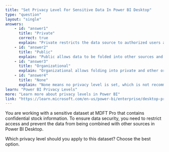 ```yaml
---
title: "Set Privacy Level For Sensitive Data In Power BI Desktop"
type: "question"
layout: "single"
answers:
    - id: "answer1"
      title: "Private"
      correct: true
      explain: "Private restricts the data source to authorized users and prevents data folding into other sources."
    - id: "answer2"
      title: "Public"
      explain: "Public allows data to be folded into other sources and is not suitable for sensitive data."
    - id: "answer3"
      title: "Organizational"
      explain: "Organizational allows folding into private and other organizational sources."
    - id: "answer4"
      title: "None"
      explain: "None means no privacy level is set, which is not recommended for important data."
learn: "Power BI Privacy Levels"
more: "Learn more about privacy levels in Power BI"
link: "https://learn.microsoft.com/en-us/power-bi/enterprise/desktop-privacy-levels"
---
```

You are working with a sensitive dataset at MDFT Pro that contains confidential stock information. To ensure data security, you need to restrict access and prevent the data from being combined with other sources in Power BI Desktop.

Which privacy level should you apply to this dataset? Choose the best option.
